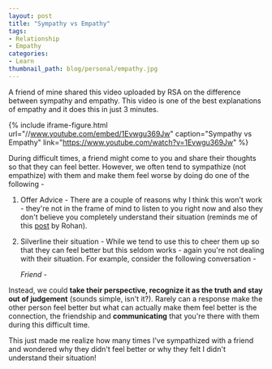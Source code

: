 ```yaml
---
layout: post
title: "Sympathy vs Empathy"
tags:
- Relationship
- Empathy
categories:
- Learn
thumbnail_path: blog/personal/empathy.jpg
---
```


A friend of mine shared this video uploaded by RSA on the difference between sympathy and empathy. This video is one of the best explanations of empathy and it does this in just 3 minutes.

{% include iframe-figure.html url="//www.youtube.com/embed/1Evwgu369Jw" caption="Sympathy vs Empathy" link="https://www.youtube.com/watch?v=1Evwgu369Jw" %}

During difficult times, a friend might come to you and share their thoughts so that they can feel better. However, we often tend to sympathize (not empathize) with them and make them feel worse by doing do one of the following - 

1. Offer Advice - There are a couple of reasons why I think this won't work - they're not in the frame of mind to listen to you right now and also they don't believe you completely understand their situation (reminds me of this [post](http://alearningaday.com/2015/03/no-you-dont-really-know.html) by Rohan).

2. Silverline their situation - While we tend to use this to cheer them up so that they can feel better but this seldom works - again you're not dealing with their situation. For example, consider the following conversation - 

   *Friend* - 

Instead, we could **take their perspective, recognize it as the truth and stay out of judgement** (sounds simple, isn't it?). Rarely can a response make the other person feel better but what can actually make them feel better is the connection, the friendship and **communicating** that you're there with them during this difficult time.

This just made me realize how many times I've sympathized with a friend and wondered why they didn't feel better or why they felt I didn't understand their situation!